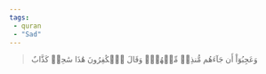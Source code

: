 ```yaml
---
tags: 
 - quran 
 - "Sad"
---
```


> وَعَجِبُوٓاْ أَن جَآءَهُم مُّنذِرٞ مِّنۡهُمۡۖ وَقَالَ ٱلۡكَٰفِرُونَ هَٰذَا سَٰحِرٞ كَذَّابٌ
